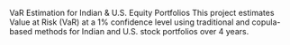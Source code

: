 VaR Estimation for Indian & U.S. Equity Portfolios
This project estimates Value at Risk (VaR) at a 1% confidence level using traditional and copula-based methods for Indian and U.S. stock portfolios over 4 years.

